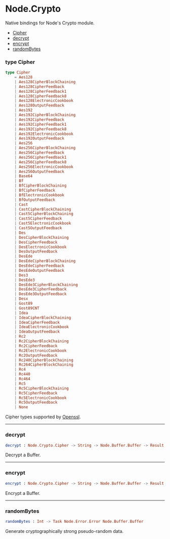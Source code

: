 # Node.Crypto

Native bindings for Node's Crypto module.

- [Cipher](#cipher)
- [decrypt](#decrypt)
- [encrypt](#encrypt)
- [randomBytes](#randombytes)

### **type Cipher**
```elm
type Cipher   
    = Aes128   
    | Aes128CipherBlockChaining   
    | Aes128CipherFeedback   
    | Aes128CipherFeedback1   
    | Aes128CipherFeedback8   
    | Aes128ElectronicCookbook   
    | Aes128OutputFeedback   
    | Aes192   
    | Aes192CipherBlockChaining   
    | Aes192CipherFeedback   
    | Aes192CipherFeedback1   
    | Aes192CipherFeedback8   
    | Aes192ElectronicCookbook   
    | Aes192OutputFeedback   
    | Aes256   
    | Aes256CipherBlockChaining   
    | Aes256CipherFeedback   
    | Aes256CipherFeedback1   
    | Aes256CipherFeedback8   
    | Aes256ElectronicCookbook   
    | Aes256OutputFeedback   
    | Base64   
    | Bf   
    | BfCipherBlockChaining   
    | BfCipherFeedback   
    | BfElectronicCookbook   
    | BfOutputFeedback   
    | Cast   
    | CastCipherBlockChaining   
    | Cast5CipherBlockChaining   
    | Cast5CipherFeedback   
    | Cast5ElectronicCookbook   
    | Cast5OutputFeedback   
    | Des   
    | DesCipherBlockChaining   
    | DesCipherFeedback   
    | DesElectronicCookbook   
    | DesOutputFeedback   
    | DesEde   
    | DesEdeCipherBlockChaining   
    | DesEdeCipherFeedback   
    | DesEdeOutputFeedback   
    | Des3   
    | DesEde3   
    | DesEde3CipherBlockChaining   
    | DesEde3CipherFeedback   
    | DesEde3OutputFeedback   
    | Desx   
    | Gost89   
    | Gost89CNT   
    | Idea   
    | IdeaCipherBlockChaining   
    | IdeaCipherFeedback   
    | IdeaElectronicCookbook   
    | IdeaOutputFeedback   
    | Rc2   
    | Rc2CipherBlockChaining   
    | Rc2CipherFeedback   
    | Rc2ElectronicCookbook   
    | Rc2OutputFeedback   
    | Rc240CipherBlockChaining   
    | Rc264CipherBlockChaining   
    | Rc4   
    | Rc440   
    | Rc464   
    | Rc5   
    | Rc5CipherBlockChaining   
    | Rc5CipherFeedback   
    | Rc5ElectronicCookbook   
    | Rc5OutputFeedback   
    | None 
```

Cipher types supported by [Openssl](https://www.openssl.org/docs/man1.0.2/apps/enc.html).

---

### **decrypt**
```elm
decrypt : Node.Crypto.Cipher -> String -> Node.Buffer.Buffer -> Result Node.Error.Error Node.Buffer.Buffer
```

Decrypt a Buffer.

---

### **encrypt**
```elm
encrypt : Node.Crypto.Cipher -> String -> Node.Buffer.Buffer -> Result Node.Error.Error Node.Buffer.Buffer
```

Encrypt a Buffer.

---

### **randomBytes**
```elm
randomBytes : Int -> Task Node.Error.Error Node.Buffer.Buffer
```

Generate cryptographically strong pseudo-random data.

